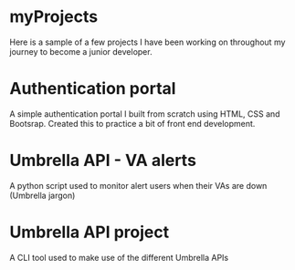 # myProjects
Here is a sample of a few projects I have been working on throughout my journey to become a junior developer.

# Authentication portal 
A simple authentication portal I built from scratch using HTML, CSS and Bootsrap. Created this to practice a bit of front end development.

# Umbrella API - VA alerts
A python script used to monitor alert users when their VAs are down (Umbrella jargon)

# Umbrella API project 
A CLI tool used to make use of the different Umbrella APIs
